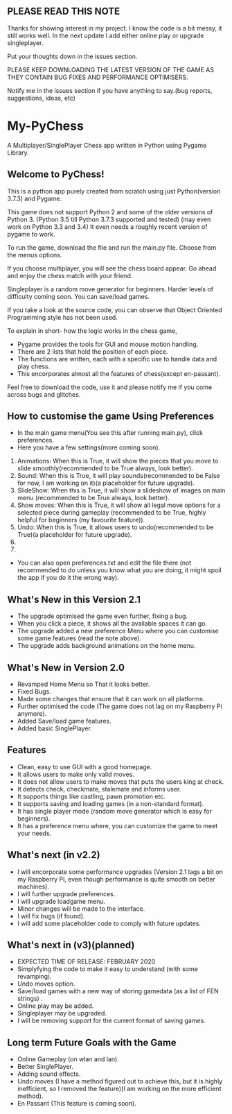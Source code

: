 ## PLEASE READ THIS NOTE

Thanks for showing interest in my project. I know the code is a bit messy, it still works well.
In the next update I add either online play or upgrade singleplayer.

Put your thoughts down in the issues section.

PLEASE KEEP DOWNLOADING THE LATEST VERSION OF THE GAME AS THEY CONTAIN BUG FIXES AND 
PERFORMANCE OPTIMISERS.

Notify me in the issues section if you have anything to say.(bug reports, suggestions, ideas, etc)

# My-PyChess
A Multiplayer/SinglePlayer Chess app written in Python using Pygame Library.

## Welcome to PyChess!

This is a python app purely created from scratch using just Python(version 3.7.3) and Pygame.

This game does not support Python 2 and some of the older versions of Python 3.
(Python 3.5 till Python 3.7.3 supported and tested)
(may even work on Python 3.3 and 3.4)
It even needs a roughly recent version of pygame to work.

To run the game, download the file and run the main.py file.
Choose from the menus options.

If you choose multiplayer, you will see the chess board appear. Go ahead and enjoy the chess match with your friend.

Singleplayer is a random move generator for beginners.
Harder levels of difficulty coming soon.
You can save/load games.

If you take a look at the source code, you can observe that Object Oriented Programming style has not been used.

To explain in short- how the logic works in the chess game,
- Pygame provides the tools for GUI and mouse motion handling.
- There are 2 lists that hold the position of each piece.
- The functions are written, each with a specific use to handle data and play chess.
- This encorporates almost all the features of chess(except en-passant).

Feel free to download the code, use it and please notify me if you come across bugs and glitches.

## How to customise the game Using Preferences

- In the main game menu(You see this after running main.py), click preferences.
- Here you have a few settings(more coming soon).
1) Animations: When this is True, it will show the pieces that you move to slide smoothly(recommended to be True always, look better).
2) Sound: When this is True, it will play sounds(recommended to be False for now, I am working on it)(a placeholder for future upgrade).
3) SlideShow: When this is True, it will show a slideshow of images on main menu (recommended to be True always, look better).
4) Show moves: When this is True, it will show all legal move options for a selected piece during gameplay (recommended to be True, highly helpful for beginners (my favourite feature)).
5) Undo: When this is True, it allows users to undo(recommended to be True)(a placeholder for future upgrade).
6)
7)

- You can also open preferences.txt and edit the file there (not recommended to do unless you know what you are doing, it might spoil the app if you do it the wrong way).

## What's New in this Version 2.1
- The upgrade optimised the game even further, fixing a bug.
- When you click a piece, it shows all the available spaces it can go.
- The upgrade added a new preference Menu where you can customise some game features (read the note above).
- The upgrade adds background animations on the home menu.

## What's New in Version 2.0

- Revamped Home Menu so That it looks better.
- Fixed Bugs.
- Made some changes that ensure that it can work on all platforms.
- Further optimised the code (The game does not lag on my Raspberry Pi anymore).
- Added Save/load game features.
- Added basic SinglePlayer.

## Features

- Clean, easy to use GUI with a good homepage.
- It allows users to make only valid moves.
- It does not allow users to make moves that puts the users king at check.
- It detects check, checkmate, stalemate and informs user.
- It supports things like castling, pawn promotion etc.
- It supports saving and loading games (in a non-standard format).
- It has single player mode (random move generator which is easy for beginners).
- It has a preference menu where, you can customize the game to meet your needs.

## What's next (in v2.2)
- I will encorporate some performance upgrades (Version 2.1 lags a bit on my Raspberry Pi, even though performance is quite smooth on better machines).
- I will further upgrade preferences.
- I will upgrade loadgame menu.
- Minor changes will be made to the interface.
- I will fix bugs (if found).
- I will add some placeholder code to comply with future updates.

## What's next in (v3)(planned)
- EXPECTED TIME OF RELEASE: FEBRUARY 2020
- Simplyfying the code to make it easy to understand (with some revamping).
- Undo moves option.
- Save/load games with a new way of storing gamedata (as a list of FEN strings) .
- Online play may be added.
- Singleplayer may be upgraded.
- I will be removing support for the current format of saving games.

## Long term Future Goals with the Game

- Online Gameplay (on wlan and lan).
- Better SinglePlayer.
- Adding sound effects.
- Undo moves (I have a method figured out to achieve this, but it is highly inefficient, so I removed the feature)(I am working on the more efficient method).
- En Passant (This feature is coming soon).
